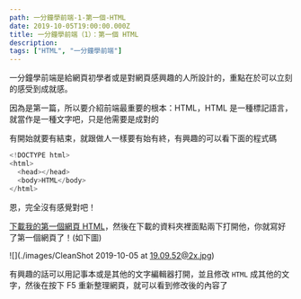 ```yaml
---
path: 一分鐘學前端-1-第一個-HTML
date: 2019-10-05T19:00:00.000Z
title: 一分鐘學前端（1）：第一個 HTML
description: 
tags: ["HTML", "一分鐘學前端"]
---
```

一分鐘學前端是給網頁初學者或是對網頁感興趣的人所設計的，重點在於可以立刻的感受到成就感。

因為是第一篇，所以要介紹前端最重要的根本：HTML，HTML 是一種標記語言，就當作是一種文字吧，只是他需要是成對的

有開始就要有結束，就跟做人一樣要有始有終，有興趣的可以看下面的程式碼

```js
<!DOCTYPE html>
<html>
  <head></head>
  <body>HTML</body>
</html>
```

恩，完全沒有感覺對吧！

<a href="data:text/text;base64,PCFET0NUWVBFIGh0bWw+CjxodG1sPgogIDxoZWFkPjwvaGVhZD4KICA8Ym9keT5IVE1MPC9ib2R5Pgo8L2h0bWw+" download="index.html">下載我的第一個網頁 HTML</a>，然後在下載的資料夾裡面點兩下打開他，你就寫好了第一個網頁了！(如下圖)

![](./images/CleanShot 2019-10-05 at 19.09.52@2x.jpg)

有興趣的話可以用記事本或是其他的文字編輯器打開，並且修改 `HTML` 成其他的文字，然後在按下 F5 重新整理網頁，就可以看到修改後的內容了
